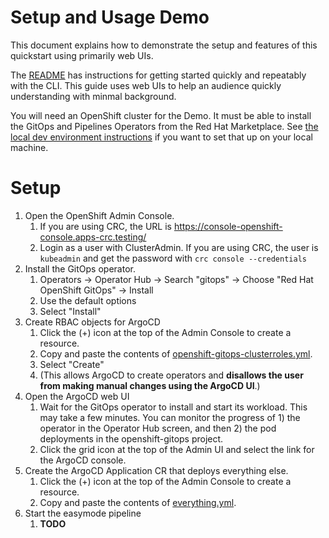 # Setup and Usage Demo

This document explains how to demonstrate the setup and features of this quickstart using primarily web UIs.


The [README](../README.md) has instructions for getting started quickly and repeatably with the CLI. This guide uses
web UIs to help an audience quickly understanding with minmal background.

You will need an OpenShift cluster for the Demo. It must be able to install the GitOps and Pipelines Operators from the Red Hat Marketplace. 
See [the local dev environment instructions](Local_Dev_Environment.md) if you want to set that up on your local machine.

# Setup
1. Open the OpenShift Admin Console.
   1. If you are using CRC, the URL is https://console-openshift-console.apps-crc.testing/
   2. Login as a user with ClusterAdmin. If you are using CRC, the user is `kubeadmin` and get the password with `crc console --credentials`
2. Install the GitOps operator.
   1. Operators -> Operator Hub -> Search "gitops" -> Choose "Red Hat OpenShift GitOps" -> Install
   2. Use the default options
   3. Select "Install"
3. Create RBAC objects for ArgoCD
    1. Click the (+) icon at the top of the Admin Console to create a resource.
    2. Copy and paste the contents of [openshift-gitops-clusterroles.yml](../bootstrap/openshift-gitops-clusterroles.yml).
    3. Select "Create"
    4. (This allows ArgoCD to create operators and **disallows the user from making manual changes using the ArgoCD UI**.)
4. Open the ArgoCD web UI
   1. Wait for the GitOps operator to install and start its workload. This may take a few minutes. You can monitor the 
      progress of 1) the operator in the Operator Hub screen, and then 2) the pod deployments in the openshift-gitops project.
   2. Click the grid icon at the top of the Admin UI and select the link for the ArgoCD console.
5. Create the ArgoCD Application CR that deploys everything else.
   1. Click the (+) icon at the top of the Admin Console to create a resource.
   2. Copy and paste the contents of [everything.yml](../app-of-apps/everything.yml).
6. Start the easymode pipeline
   1. **TODO**
